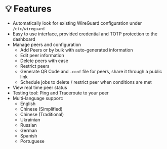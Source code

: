 # 💡 Features

- Automatically look for existing WireGuard configuration under `/etc/wireguard`
- Easy to use interface, provided credential and TOTP protection to the dashboard
- Manage peers and configuration
    - Add Peers or by bulk with auto-generated information
    - Edit peer information
    - Delete peers with ease
    - Restrict peers
    - Generate QR Code and `.conf` file for peers, share it through a public link
    - Schedule jobs to delete / restrict peer when conditions are met
- View real time peer status
- Testing tool: Ping and Traceroute to your peer
- Multi-language support:
  - English
  - Chinese (Simplified)
  - Chinese (Traditional)
  - Ukrainian
  - Russian
  - German
  - Spanish
  - Portuguese 